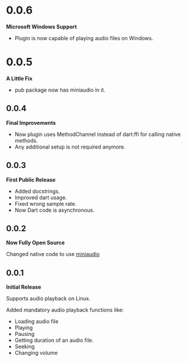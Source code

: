 # 0.0.6

**Microsoft Windows Support**

- Plugin is now capable of playing audio files on Windows.

# 0.0.5

**A Little Fix**

- pub package now has miniaudio in it.

## 0.0.4

**Final Improvements**

- Now plugin uses MethodChannel instead of dart:ffi for calling native methods.
- Any additional setup is not required anymore.

## 0.0.3

**First Public Release**

- Added docstrings.
- Improved dart usage.
- Fixed wrong sample rate.
- Now Dart code is asynchronous.


## 0.0.2

**Now Fully Open Source**

Changed native code to use [miniaudio](https://github.com/mackron/miniaudio)


## 0.0.1

**Initial Release**

Supports audio playback on Linux.

Added mandatory audio playback functions like:
- Loading audio file
- Playing
- Pausing
- Getting duration of an audio file.
- Seeking
- Changing volume
